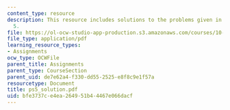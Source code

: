 ```yaml
---
content_type: resource
description: This resource includes solutions to the problems given in problem set
  5.
file: https://ol-ocw-studio-app-production.s3.amazonaws.com/courses/10-32-separation-processes-spring-2005/bfe3737ce4ea264951b44467e066dacf_ps5_solution.pdf
file_type: application/pdf
learning_resource_types:
- Assignments
ocw_type: OCWFile
parent_title: Assignments
parent_type: CourseSection
parent_uid: de7e62a4-f330-dd55-2525-e8f8c9e1f57a
resourcetype: Document
title: ps5_solution.pdf
uid: bfe3737c-e4ea-2649-51b4-4467e066dacf
---
```

